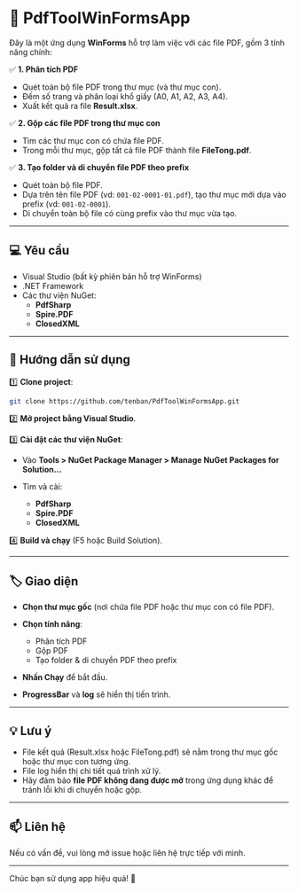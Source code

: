 # 📁 PdfToolWinFormsApp

Đây là một ứng dụng **WinForms** hỗ trợ làm việc với các file PDF, gồm 3 tính năng chính:

✅ **1. Phân tích PDF**
- Quét toàn bộ file PDF trong thư mục (và thư mục con).
- Đếm số trang và phân loại khổ giấy (A0, A1, A2, A3, A4).
- Xuất kết quả ra file **Result.xlsx**.

✅ **2. Gộp các file PDF trong thư mục con**
- Tìm các thư mục con có chứa file PDF.
- Trong mỗi thư mục, gộp tất cả file PDF thành file **FileTong.pdf**.

✅ **3. Tạo folder và di chuyển file PDF theo prefix**
- Quét toàn bộ file PDF.
- Dựa trên tên file PDF (vd: `001-02-0001-01.pdf`), tạo thư mục mới dựa vào prefix (vd: `001-02-0001`).
- Di chuyển toàn bộ file có cùng prefix vào thư mục vừa tạo.

---

## 💻 Yêu cầu

- Visual Studio (bất kỳ phiên bản hỗ trợ WinForms)
- .NET Framework
- Các thư viện NuGet:
  - **PdfSharp**
  - **Spire.PDF**
  - **ClosedXML**

---

## 🚀 Hướng dẫn sử dụng

1️⃣ **Clone project**:  
```bash
git clone https://github.com/tenban/PdfToolWinFormsApp.git
````

2️⃣ **Mở project bằng Visual Studio**.

3️⃣ **Cài đặt các thư viện NuGet**:

* Vào **Tools > NuGet Package Manager > Manage NuGet Packages for Solution…**
* Tìm và cài:

  * **PdfSharp**
  * **Spire.PDF**
  * **ClosedXML**

4️⃣ **Build và chạy** (F5 hoặc Build Solution).

---

## 🏷️ Giao diện

* **Chọn thư mục gốc** (nơi chứa file PDF hoặc thư mục con có file PDF).
* **Chọn tính năng**:

  * Phân tích PDF
  * Gộp PDF
  * Tạo folder & di chuyển PDF theo prefix
* **Nhấn Chạy** để bắt đầu.
* **ProgressBar** và **log** sẽ hiển thị tiến trình.

---

## 💡 Lưu ý

* File kết quả (Result.xlsx hoặc FileTong.pdf) sẽ nằm trong thư mục gốc hoặc thư mục con tương ứng.
* File log hiển thị chi tiết quá trình xử lý.
* Hãy đảm bảo **file PDF không đang được mở** trong ứng dụng khác để tránh lỗi khi di chuyển hoặc gộp.

---

## 📫 Liên hệ

Nếu có vấn đề, vui lòng mở issue hoặc liên hệ trực tiếp với mình.

---

Chúc bạn sử dụng app hiệu quả! 🚀

